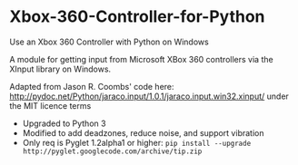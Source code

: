Xbox-360-Controller-for-Python
==============================

Use an Xbox 360 Controller with Python on Windows

A module for getting input from Microsoft XBox 360 controllers via the XInput library on Windows.

Adapted from Jason R. Coombs' code here:
http://pydoc.net/Python/jaraco.input/1.0.1/jaraco.input.win32.xinput/
under the MIT licence terms

* Upgraded to Python 3
* Modified to add deadzones, reduce noise, and support vibration
* Only req is Pyglet 1.2alpha1 or higher: 
```pip install --upgrade http://pyglet.googlecode.com/archive/tip.zip```
